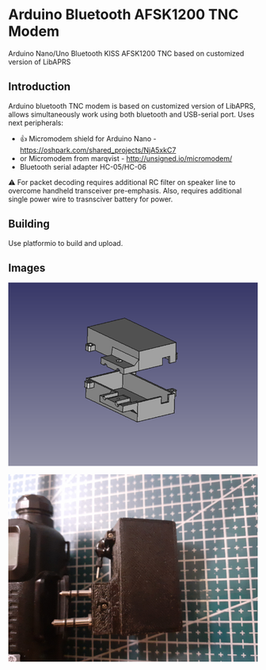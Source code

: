 Arduino Bluetooth AFSK1200 TNC Modem
====================================
Arduino Nano/Uno Bluetooth KISS AFSK1200 TNC based on customized version of LibAPRS

Introduction
------------
Arduino bluetooth TNC modem is based on customized version of LibAPRS, allows 
simultaneously work using both bluetooth and USB-serial port. Uses next
peripherals:

 * &#128077; Micromodem shield for Arduino Nano - https://oshpark.com/shared_projects/NjA5xkC7
 * or Micromodem from marqvist - http://unsigned.io/micromodem/
 * Bluetooth serial adapter HC-05/HC-06

&#x26A0; For packet decoding requires additional RC filter on speaker line to overcome handheld transceiver pre-emphasis. Also, requires additional single power wire to trasnsciver battery for power.

Building
------------
Use platformio to build and upload.

Images
-------
![alt text](extras/images/cad.png)

![alt text](extras/images/modem.png)
